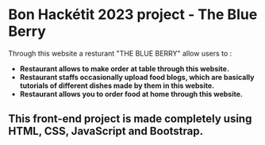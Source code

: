 # Bon Hackétit 2023 project - The Blue Berry

  Through this website a resturant "THE BLUE BERRY" allow users to :
  
  * **Restaurant allows to make order at table through this website.**
  * **Restaurant staffs occasionally upload food blogs, which are basically tutorials of different dishes made by them in this website.**
  * **Restaurant allows you to order food at home through this website.**
  
  
## This front-end project is made completely using HTML, CSS, JavaScript and Bootstrap.
